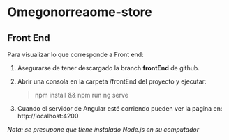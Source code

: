 # Omegonorreaome-store

## Front End
Para visualizar lo que corresponde a Front end:
1. Asegurarse de tener descargado la branch **frontEnd** de github.
2. Abrir una consola en la carpeta /frontEnd del proyecto y ejecutar:


    > npm install && npm run ng serve
  
3. Cuando el servidor de Angular esté corriendo pueden ver la pagina en: http://localhost:4200  


_Nota: se presupone que tiene instalado Node.js en su computador_